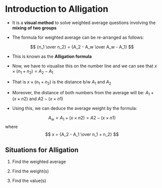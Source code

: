 # Introduction to Alligation

- It is a **visual method** to solve weighted average questions involving the **mixing**
**of two groups**

- The formula for weighted average can be re-arranged as follows:

$$
{n_1 \over n_2} = {A_2 - A_w \over A_w - A_1}
$$

- This is known as the **Alligation formula**

- Now, we have to visualise this on the number line and we can see that
$x \times(n_1 + n_2) = A_2 - A_1$

- That is $x \times (n_1 + n_2)$ is the distance b/w $A_1$ and $A_2$

- Moreover, the distance of both numbers from the average will be: $A_1 + (x \times n2)$
and $A2 - (x \times n1)$

- Using this, we can deduce the average weight by the formula:

$$
A_w = A_1 + (x \times n2) = A2 - (x \times n1)
$$
where
$$
x = {A_2 - A_1 \over n_1 + n_2}
$$

## Situations for Alligation

1. Find the weighted average

2. Find the weight(s)

3. Find the value(s)
